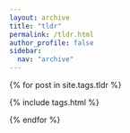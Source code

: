 ```yaml
---
layout: archive
title: "tldr"
permalink: /tldr.html
author_profile: false
sidebar:
  nav: "archive"
---
```


{% for post in site.tags.tldr %}

{% include tags.html %}

{% endfor %}
